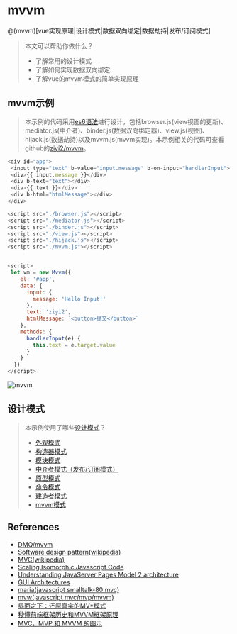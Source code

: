 # mvvm

@(mvvm)[vue实现原理|设计模式|数据双向绑定|数据劫持|发布/订阅模式]

> 本文可以帮助你做什么？
>- 了解常用的设计模式
>- 了解如何实现数据双向绑定
>- 了解vue的mvvm模式的简单实现原理

## mvvm示例

> 本示例的代码采用[es6语法](https://ziyi2.github.io/2017/09/13/Es6%E5%88%9D%E6%8E%A2.html#more)进行设计，包括browser.js(view视图的更新)、mediator.js(中介者)、binder.js(数据双向绑定器)、view.js(视图)、hijack.js(数据劫持)以及mvvm.js(mvvm实现)。本示例相关的代码可查看github的[ziyi2/mvvm](https://github.com/ziyi2/mvvm)。

``` javascript
<div id="app">
 <input type="text" b-value="input.message" b-on-input="handlerInput">
 <div>{{ input.message }}</div>
 <div b-text="text"></div>
 <div>{{ text }}</div>
 <div b-html="htmlMessage"></div>
</div>

<script src="./browser.js"></script>
<script src="./mediator.js"></script>
<script src="./binder.js"></script>
<script src="./view.js"></script>
<script src="./hijack.js"></script>
<script src="./mvvm.js"></script>


<script>
 let vm = new Mvvm({
    el: '#app',
    data: {
      input: {
        message: 'Hello Input!'
      },
      text: 'ziyi2',
      htmlMessage: `<button>提交</button>`
    },
    methods: {
      handlerInput(e) {
        this.text = e.target.value
      }
    }
  })
</script>
```

![mvvm](http://onh40c6zw.bkt.clouddn.com/mvvm.gif?imageView2/1/w/400/h/200/format/gif/q/1|imageslim)


## 设计模式

> 本示例使用了哪些[设计模式](https://ziyi2.github.io/2018/07/15/js%E8%AE%BE%E8%AE%A1%E6%A8%A1%E5%BC%8F.html#more)？
>-  [外观模式](https://github.com/ziyi2/js/blob/master/JS%E8%AE%BE%E8%AE%A1%E6%A8%A1%E5%BC%8F.md#facade%E5%A4%96%E8%A7%82%E6%A8%A1%E5%BC%8F)
>-  [构造器模式](https://github.com/ziyi2/js/blob/master/JS%E8%AE%BE%E8%AE%A1%E6%A8%A1%E5%BC%8F.md#constructor%E6%9E%84%E9%80%A0%E5%99%A8%E6%A8%A1%E5%BC%8F)
>-  [模块模式](https://github.com/ziyi2/js/blob/master/JS%E8%AE%BE%E8%AE%A1%E6%A8%A1%E5%BC%8F.md#module%E6%A8%A1%E5%9D%97%E6%A8%A1%E5%BC%8F)
>-  [中介者模式（发布/订阅模式）](https://github.com/ziyi2/js/blob/master/JS%E8%AE%BE%E8%AE%A1%E6%A8%A1%E5%BC%8F.md#mediator%E4%B8%AD%E4%BB%8B%E8%80%85%E6%A8%A1%E5%BC%8F)
>- [原型模式](https://github.com/ziyi2/js/blob/master/JS%E8%AE%BE%E8%AE%A1%E6%A8%A1%E5%BC%8F.md#prototype%E5%8E%9F%E5%9E%8B%E6%A8%A1%E5%BC%8F)
>- [命令模式](https://github.com/ziyi2/js/blob/master/JS%E8%AE%BE%E8%AE%A1%E6%A8%A1%E5%BC%8F.md#command%E5%91%BD%E4%BB%A4%E6%A8%A1%E5%BC%8F)
>- [建造者模式](https://github.com/ziyi2/js/blob/master/JS%E8%AE%BE%E8%AE%A1%E6%A8%A1%E5%BC%8F.md#%E5%BB%BA%E9%80%A0%E8%80%85%E6%A8%A1%E5%BC%8F)
>- [mvvm模式](https://github.com/ziyi2/js/blob/master/JS%E8%AE%BE%E8%AE%A1%E6%A8%A1%E5%BC%8F.md#mvvm)



## References
- [DMQ/mvvm](https://github.com/DMQ/mvvm)
- [Software design pattern(wikipedia)](https://en.wikipedia.org/wiki/Software_design_pattern)
- [MVC(wikipedia)](https://en.wikipedia.org/wiki/Model%E2%80%93view%E2%80%93controller)
- [Scaling Isomorphic Javascript Code](https://blog.nodejitsu.com/scaling-isomorphic-javascript-code/)
- [Understanding JavaServer Pages Model 2 architecture](https://www.javaworld.com/article/2076557/java-web-development/understanding-javaserver-pages-model-2-architecture.html)
- [GUI Architectures](https://martinfowler.com/eaaDev/uiArchs.html)
- [maria(javascript smalltalk-80 mvc)](https://github.com/petermichaux/maria)
- [mvw(javascript mvc/mvp/mvvm)](https://github.com/petermichaux/maria)
- [界面之下：还原真实的MV*模式](https://github.com/livoras/blog/issues/11)
- [秒懂前端框架历史和MVVM框架原理](https://www.jianshu.com/p/a5f2b2b45618)
- [MVC，MVP 和 MVVM 的图示](http://www.ruanyifeng.com/blog/2015/02/mvcmvp_mvvm.html)
